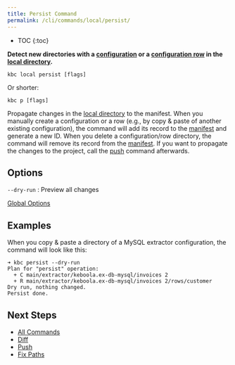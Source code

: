 ```yaml
---
title: Persist Command
permalink: /cli/commands/local/persist/
---
```


* TOC
{:toc}

**Detect new directories with a [configuration](https://help.keboola.com/components/) or a [configuration row](https://help.keboola.com/components/#configuration-rows) in the [local directory](/cli/structure/).**

```
kbc local persist [flags]
```

Or shorter:
```
kbc p [flags]
```

Propagate changes in the [local directory](/cli/structure/) to the manifest. When you manually create a configuration or a row (e.g., by 
copy & paste of another existing configuration), the command will add its record to the [manifest](/cli/structure/#manifest) and generate a new ID. 
When you delete a configuration/row directory, the command will remove its record from the [manifest](/cli/structure/#manifest). If you want 
to propagate the changes to the project, call the [push](/cli/commands/sync/push/) command afterwards.

## Options

`--dry-run`
: Preview all changes

[Global Options](/cli/commands/#global-options)

## Examples

When you copy & paste a directory of a MySQL extractor configuration, the command will look like this:

```
➜ kbc persist --dry-run
Plan for "persist" operation:
  + C main/extractor/keboola.ex-db-mysql/invoices 2
  + R main/extractor/keboola.ex-db-mysql/invoices 2/rows/customer
Dry run, nothing changed.
Persist done.
```

## Next Steps

- [All Commands](/cli/commands/)
- [Diff](/cli/commands/sync/diff/)
- [Push](/cli/commands/sync/push/)
- [Fix Paths](/cli/commands/local/fix-paths/)
